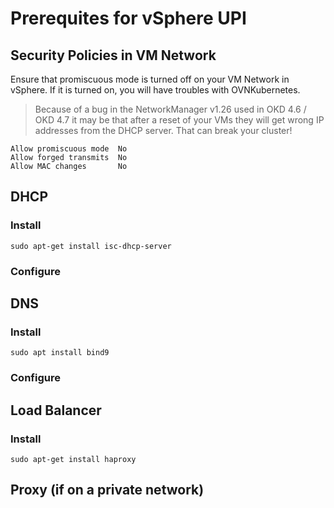 # Prerequites for vSphere UPI

## Security Policies in VM Network

Ensure that promiscuous mode is turned off on your VM Network in vSphere. If it is turned on, you will have troubles with OVNKubernetes. 

> Because of a bug in the NetworkManager v1.26 used in OKD 4.6 / OKD 4.7 it may be that after a reset of your VMs they will get wrong IP addresses from the DHCP server. That can break your cluster!

```
Allow promiscuous mode	No
Allow forged transmits	No
Allow MAC changes	    No
```

## DHCP

### Install

```
sudo apt-get install isc-dhcp-server
```

### Configure

## DNS

### Install

```
sudo apt install bind9
```

### Configure

## Load Balancer

### Install

```
sudo apt-get install haproxy
```


## Proxy (if on a private network)
